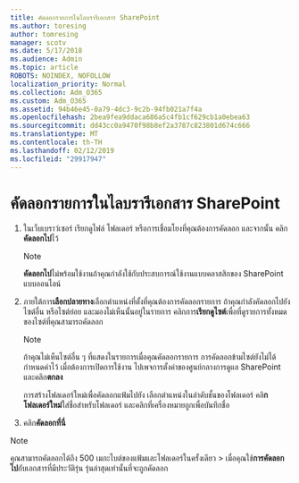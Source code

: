 ```yaml
---
title: คัดลอกรายการในไลบรารีเอกสาร SharePoint
ms.author: toresing
author: tomresing
manager: scotv
ms.date: 5/17/2018
ms.audience: Admin
ms.topic: article
ROBOTS: NOINDEX, NOFOLLOW
localization_priority: Normal
ms.collection: Adm_O365
ms.custom: Adm_O365
ms.assetid: 94b46e45-0a79-4dc3-9c2b-94fb021a7f4a
ms.openlocfilehash: 2bea9fea9ddaca686a5c4fb1cf629cb1a0ebea63
ms.sourcegitcommit: dd43cc0a9470f98b8ef2a3787c823801d674c666
ms.translationtype: MT
ms.contentlocale: th-TH
ms.lasthandoff: 02/12/2019
ms.locfileid: "29917947"
---
```

# <a name="copy-items-in-a-sharepoint-document-library"></a>คัดลอกรายการในไลบรารีเอกสาร SharePoint

1. ในเว็บเบราว์เซอร์ เรียกดูไฟล์ โฟลเดอร์ หรือการเชื่อมโยงที่คุณต้องการคัดลอก และจากนั้น คลิก**คัดลอกไป**ไว้
    
    > [!NOTE]
    > **คัดลอกไป**ไม่พร้อมใช้งานถ้าคุณกำลังใช้กับประสบการณ์ใช้งานแบบคลาสสิกของ SharePoint แบบออนไลน์ 
  
2. ภายใต้การ**เลือกปลายทาง**เลือกตำแหน่งที่ตั้งที่คุณต้องการคัดลอกรายการ ถ้าคุณกำลังคัดลอกไปยังไซต์อื่น หรือไซต์ย่อย และมองไม่เห็นนั้นอยู่ในรายการ คลิกการ**เรียกดูไซต์**เพื่อที่ดูรายการทั้งหมดของไซต์ที่คุณสามารถคัดลอก 
    
    > [!NOTE]
    > ถ้าคุณไม่เห็นไซต์อื่น ๆ ที่แสดงในรายการเมื่อคุณคัดลอกรายการ การคัดลอกข้ามไซต์ยังไม่ได้กำหนดค่าไว้ เมื่อต้องการเปิดการใช้งาน ไปเพจการตั้งค่าของศูนย์กลางการดูแล SharePoint และคลิก**ตกลง** 
  
    การสร้างโฟลเดอร์ใหม่เพื่อคัดลอกแฟ้มไปยัง เลือกตำแหน่งในลำดับชั้นของโฟลเดอร์ คลิ**กโฟลเดอร์ใหม่**ใส่ชื่อสำหรับโฟลเดอร์ และคลิกที่เครื่องหมายถูกเพื่อบันทึกชื่อ
    
3. คลิก**คัดลอกที่นี่**
    
> [!NOTE]
>  คุณสามารถคัดลอกได้ถึง 500 เมกะไบต์ของแฟ้มและโฟลเดอร์ในครั้งเดียว > เมื่อคุณใช้**การคัดลอกไป**กับเอกสารที่มีประวัติรุ่น รุ่นล่าสุดเท่านั้นที่จะถูกคัดลอก 
  

